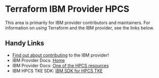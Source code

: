 # Terraform IBM Provider HPCS
<!-- markdownlint-disable MD026 -->
This area is primarily for IBM provider contributors and maintainers. For information on _using_ Terraform and the IBM provider, see the links below.


## Handy Links
* [Find out about contributing](../../../.github/CONTRIBUTING.md) to the IBM provider!
* IBM Provider Docs: [Home](https://registry.terraform.io/providers/IBM-Cloud/ibm/latest/docs)
* IBM Provider Docs: [One of the HPCS resources](https://registry.terraform.io/providers/IBM-Cloud/ibm/latest/docs/resources/hpcs)
* IBM HPCS TKE SDK: [IBM SDK for HPCS TKE](https://github.com/IBM/ibm-hpcs-tke-sdk)
